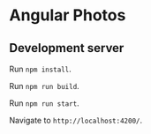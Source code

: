 # Angular Photos

## Development server

Run `npm install`.

Run `npm run build`.

Run `npm run start`.

Navigate to `http://localhost:4200/`.
